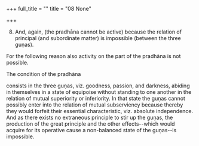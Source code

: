 +++
full_title = ""
title = "08 None"

+++


8. And, again, (the pradhāna cannot be active) because the relation of principal (and subordinate matter) is impossible (between the three guṇas).

For the following reason also activity on the part of the pradhāna is not possible.

The condition of the pradhāna

consists in the three guṇas, viz. goodness, passion, and darkness, abiding in themselves in a state of equipoise without standing to one another in the relation of mutual superiority or inferiority. In that state the guṇas cannot possibly enter into the relation of mutual subserviency because thereby they would forfeit their essential characteristic, viz. absolute independence. And as there exists no extraneous principle to stir up the guṇas, the production of the great principle and the other effects--which would acquire for its operative cause a non-balanced state of the guṇas--is impossible.


